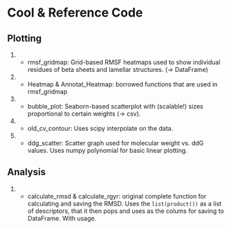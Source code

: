 # Cool & Reference Code


## Plotting
1. - rmsf_gridmap: Grid-based RMSF heatmaps used to show individual residues of beta sheets and lamellar structures. (-> DataFrame)
2. - Heatmap & Annotat_Heatmap: borrowed functions that are used in rmsf_gridmap 
3. - bubble_plot: Seaborn-based scatterplot with (scalable!) sizes proportional to certain weights (-> csv).
4. - old_cv_contour: Uses scipy interpolate on the data.
5. - ddg_scatter: Scatter graph used for molecular weight vs. ddG values. Uses numpy polynomial for basic linear plotting. 

## Analysis
1. - calculate_rmsd & calculate_rgyr: original complete function for calculating and saving the RMSD. Uses the `list(product())` as a list of descriptors, that it then pops and uses as the colums for saving to DataFrame. With usage.   
